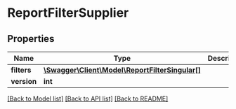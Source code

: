 # ReportFilterSupplier

## Properties
Name | Type | Description | Notes
------------ | ------------- | ------------- | -------------
**filters** | [**\Swagger\Client\Model\ReportFilterSingular[]**](ReportFilterSingular.md) |  | [optional] 
**version** | **int** |  | [optional] 

[[Back to Model list]](../README.md#documentation-for-models) [[Back to API list]](../README.md#documentation-for-api-endpoints) [[Back to README]](../README.md)


